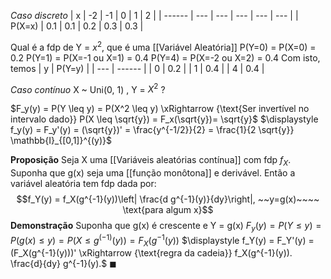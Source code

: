 *Caso discreto*
| x      | -2  | -1  | 0   | 1   | 2   |
| ------ | --- | --- | --- | --- | --- |
| P(X=x) | 0.1 | 0.1 | 0.2 | 0.3 | 0.3 |

Qual é a fdp de Y = $x^2$, que é uma [[Variável Aleatória]]
P(Y=0) = P(X=0) = 0.2
P(Y=1) = P(X=-1 ou X=1) = 0.4
P(Y=4) = P(X=-2 ou X=2) = 0.4
Com isto, temos
| y   | P(Y=y) |
| --- | ------ |
| 0   | 0.2    |
| 1   | 0.4    |
| 4   | 0.4       |


*Caso contínuo*
X ~ Uni(0, 1) , Y = $X^2$ ?

$F_y(y) = P(Y \leq y) = P(X^2 \leq y) \xRightarrow {\text{Ser invertível no intervalo dado}} P(X \leq \sqrt{y}) = F_x(\sqrt{y})= \sqrt{y}$ 
$\displaystyle f_y(y) = F_y'(y) = (\sqrt{y})' = \frac{y^{-1/2}}{2} = \frac{1}{2 \sqrt{y}} \mathbb{I}_{[0,1]}^{(y)}$

**Proposição**
	Seja X uma [[Variáveis aleatórias contínua]] com fdp $f_X$. Suponha que g(x) seja uma [[função monôtona]] e derivável. Então a variável aleatória tem fdp dada por: $$f_Y(y) = f_X(g^{-1}(y))\left| \frac{d g^{-1}(y)}{dy}\right|, ~~y=g(x)~~~~ \text{para algum x}$$
	**Demonstração**
	Suponha que g(x) é crescente e Y = g(x)
	$F_y(y) = P(Y \leq y) = P(g(x) \leq y) = P(X \leq g^(-1)(y)) = F_X(g^{-1}(y))$
	$\displaystyle f_Y(y) = F_Y'(y) = (F_X(g^{-1}(y)))' \xRightarrow {\text{regra da cadeia}} f_X(g^{-1}(y)). \frac{d}{dy} g^{-1}(y).$  $\blacksquare$ 